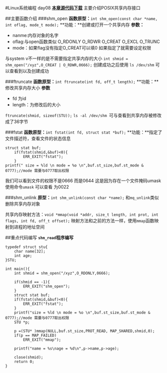 #Linux系统编程 day08
[**本章源代码下载**](code/day08.rar)
主要介绍POSIX共享内存接口

##主要函数介绍
###shm_open
**函数原型：**`int shm_open(const char *name, int oflag, mode_t mode);`
**功能：**创建或打开一个共享内存
**参数：**

* nanme:内存对象的名字
* oflag:与open函数类似
	O_RDONLY O_RDWR O_CREAT O_EXCL O_TRUNC
* mode：如果flag没有指定O_CREAT可以填0
如果指定了就需要设定权限

与system v不一样的是不需要指定共享内存的大小
`int shmid = shm_open("/xyz",O_CREAT | O_RDWR,0666);`
创建成功之后使用
`ls /dev/shm` 可以查看到以及创建成功

###ftruncate
**函数原型：**`int ftruncate(int fd, off_t length);`
**功能：**修改共享内存大小
**参数**

* fd 为id
* length：为修改后的大小

`ftruncate(shmid, sizeof(STU));`
`ls -al /dev/shm `可与查看到共享内存被修改成了36字节

###fstat
**函数原型：**`int fstat(int fd, struct stat *buf);`
**功能：**指定了文件描述符，查看文件的状态信息
```
struct stat buf;
    if(fstat(shmid,&buf)<0){
        ERR_EXIT("fstat");
    }
printf(" size = %ld \n mode = %o \n",buf.st_size,buf.st_mode & 0777);//mode 需要与0777取出权限
```
我们可以看到文件的权限不是0666 而是0644
这是因为存在一个文件掩码umask 
使用命令`umask` 可以查看 为0022

###shm_unlink
**原型：**`int shm_unlink(const char *name);`
和`mq_unlink`类似删除共享内存对象

共享内存映射方法：`void *mmap(void *addr, size_t length, int prot, int flags, int fd, off_t offset);`
映射方法和之前的方法一样，使用`mmap`函数映射到进程的地址空间


##重点代码编写
**`shm_read`程序编写**
```
typedef struct stu{
    char name[32];
    int age;
}STU;

int main(){
    int shmid = shm_open("/xyz",O_RDONLY,0666);
    
    if(shmid == -1){
        ERR_EXIT("shm_open");
    }
    struct stat buf;
    if(fstat(shmid,&buf)<0){
        ERR_EXIT("fstat");
    }
    printf("size = %ld \n mode = %o \n",buf.st_size,buf.st_mode & 0777);//mode 需要与0777取出权限
    STU *p;
    
    p =(STU* )mmap(NULL,buf.st_size,PROT_READ, MAP_SHARED,shmid,0);
    if(p == MAP_FAILED)
        ERR_EXIT("mmap");
    
    printf("name = %s\nage = %d\n",p->name,p->age);

    close(shmid);
    return 0;
}

```


